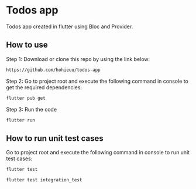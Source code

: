 # Todos app
Todos app created in flutter using Bloc and Provider.

## How to use
Step 1: Download or clone this repo by using the link below:
```sh
https://github.com/hohieuu/todos-app
```

Step 2: Go to project root and execute the following command in console to get the required dependencies:
```sh
flutter pub get
```

Step 3: Run the code
```sh
flutter run
```
## How to run unit test cases
Go to project root and execute the following command in console to run unit test cases:
```sh
flutter test
```

```sh
flutter test integration_test
```



